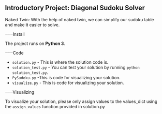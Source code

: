 ## Introductory Project: Diagonal Sudoku Solver

Naked Twin: With the help of naked twin, we can simplify our sudoku table and make it easier to solve.


----Install

The project runs on **Python 3**.


----Code

* `solution.py` - This is where the solution code is.
* `solution_test.py` -  You can test your solution by running `python solution_test.py`.
* `PySudoku.py` -This is code for visualizing your solution.
* `visualize.py` - This is code for visualizing your solution.

----Visualizing

To visualize your solution, please only assign values to the values_dict using the ```assign_values``` function provided in solution.py
